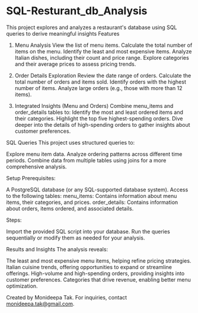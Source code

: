 # SQL-Resturant_db_Analysis
This project explores and analyzes a restaurant's database using SQL queries to derive meaningful insights
Features
1. Menu Analysis
View the list of menu items.
Calculate the total number of items on the menu.
Identify the least and most expensive items.
Analyze Italian dishes, including their count and price range.
Explore categories and their average prices to assess pricing trends.

3. Order Details Exploration
Review the date range of orders.
Calculate the total number of orders and items sold.
Identify orders with the highest number of items.
Analyze large orders (e.g., those with more than 12 items).

4. Integrated Insights (Menu and Orders)
Combine menu_items and order_details tables to:
Identify the most and least ordered items and their categories.
Highlight the top five highest-spending orders.
Dive deeper into the details of high-spending orders to gather insights about customer preferences.

SQL Queries
This project uses structured queries to:

Explore menu item data.
Analyze ordering patterns across different time periods.
Combine data from multiple tables using joins for a more comprehensive analysis.

Setup
Prerequisites:

A PostgreSQL database (or any SQL-supported database system).
Access to the following tables:
menu_items: Contains information about menu items, their categories, and prices.
order_details: Contains information about orders, items ordered, and associated details.

Steps:

Import the provided SQL script into your database.
Run the queries sequentially or modify them as needed for your analysis.


Results and Insights
The analysis reveals:

The least and most expensive menu items, helping refine pricing strategies.
Italian cuisine trends, offering opportunities to expand or streamline offerings.
High-volume and high-spending orders, providing insights into customer preferences.
Categories that drive revenue, enabling better menu optimization.


Created by Monideepa Tak. For inquiries, contact monideepa.tak@gmail.com.

